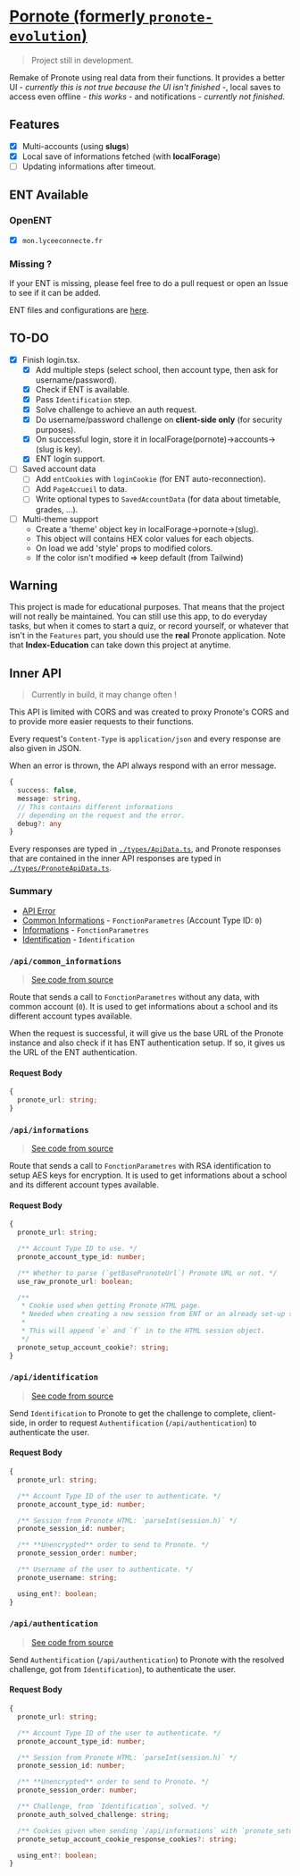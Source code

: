 # [Pornote (formerly `pronote-evolution`)](https://pornote.vercel.app)

> Project still in development.

Remake of Pronote using real data from their functions.
It provides a better UI - *currently this is not true because the UI isn't finished* -,
local saves to access even offline - *this works* - and notifications - *currently not finished*.

## Features

- [x] Multi-accounts (using **slugs**)
- [x] Local save of informations fetched (with **localForage**)
- [ ] Updating informations after timeout.

## ENT Available

### OpenENT
  - [x] `mon.lyceeconnecte.fr`

### Missing ?

If your ENT is missing, please feel free to do a pull request or open
an Issue to see if it can be added.

ENT files and configurations are [here](./utils/api/cas).

## TO-DO

- [x] Finish login.tsx.
  - [x] Add multiple steps (select school, then account type, then ask for username/password).
  - [x] Check if ENT is available.
  - [x] Pass `Identification` step.
  - [x] Solve challenge to achieve an auth request.
  - [x] Do username/password challenge on **client-side only** (for security purposes).
  - [x] On successful login, store it in localForage(pornote)->accounts->(slug is key).
  - [x] ENT login support.
- [ ] Saved account data
  - [ ] Add `entCookies` with `loginCookie` (for ENT auto-reconnection).
  - [ ] Add `PageAccueil` to data.
  - [ ] Write optional types to `SavedAccountData` (for data about timetable, grades, ...).
- [ ] Multi-theme support
  - Create a 'theme' object key in localForage->pornote->(slug).
  - This object will contains HEX color values for each objects.
  - On load we add 'style' props to modified colors.
  - If the color isn't modified => keep default (from Tailwind) 

## Warning

This project is made for educational purposes.
That means that the project will not really be
maintained. You can still use this app, to do
everyday tasks, but when it comes to start a quiz,
or record yourself, or whatever that isn't in the
`Features` part, you should use the **real** Pronote
application. Note that **Index-Education** can take down
this project at anytime.

## Inner API

> Currently in build, it may change often !

This API is limited with CORS and was created to proxy Pronote's CORS
and to provide more easier requests to their functions.

Every request's `Content-Type` is `application/json` and every response are also given in JSON.

When an error is thrown, the API always respond with an error message.
```typescript
{
  success: false,
  message: string,
  // This contains different informations
  // depending on the request and the error.
  debug?: any
}
```

Every responses are typed in [`./types/ApiData.ts`](./types/ApiData.ts), and Pronote responses that are contained in the inner API responses are typed in [`./types/PronoteApiData.ts`](./types/PronoteApiData.ts).

### Summary

- [API Error](#api-error)
- [Common Informations](#apicommon_informations) - `FonctionParametres` (Account Type ID: `0`)
- [Informations](#apiinformations) - `FonctionParametres`
- [Identification](#apiidentification) - `Identification`

### `/api/common_informations`

> [See code from source](./pages/api/common_informations.ts)

Route that sends a call to `FonctionParametres` without any data, with common account (`0`).
It is used to get informations about a school and its different account types available.

When the request is successful, it will give us the base URL of the Pronote instance and also check if it has ENT authentication setup. If so, it gives us the URL of the ENT authentication.

#### Request Body

```typescript
{
  pronote_url: string;
}
```

### `/api/informations`

> [See code from source](./pages/api/informations.ts)

Route that sends a call to `FonctionParametres` with RSA identification to setup AES keys for encryption.
It is used to get informations about a school and its different account types available.

#### Request Body

```typescript
{
  pronote_url: string;

  /** Account Type ID to use. */
  pronote_account_type_id: number;

  /** Whether to parse (`getBasePronoteUrl`) Pronote URL or not. */
  use_raw_pronote_url: boolean;

  /**
   * Cookie used when getting Pronote HTML page.
   * Needed when creating a new session from ENT or an already set-up session.
   *
   * This will append `e` and `f` in to the HTML session object.
   */
  pronote_setup_account_cookie?: string;
}
```

### `/api/identification`

> [See code from source](./pages/api/identification.ts)

Send `Identification` to Pronote to get the challenge to complete, client-side,
in order to request `Authentification` (`/api/authentication`) to authenticate the user.

#### Request Body

```typescript
{
  pronote_url: string;

  /** Account Type ID of the user to authenticate. */
  pronote_account_type_id: number;

  /** Session from Pronote HTML: `parseInt(session.h)` */
  pronote_session_id: number;

  /** **Unencrypted** order to send to Pronote. */
  pronote_session_order: number;

  /** Username of the user to authenticate. */
  pronote_username: string;

  using_ent?: boolean;
}
```

### `/api/authentication`

> [See code from source](./pages/api/authentication.ts)

Send `Authentification` (`/api/authentication`) to Pronote with the resolved challenge, got from `Identification`), to authenticate the user.

#### Request Body

```typescript
{
  pronote_url: string;

  /** Account Type ID of the user to authenticate. */
  pronote_account_type_id: number;

  /** Session from Pronote HTML: `parseInt(session.h)` */
  pronote_session_id: number;

  /** **Unencrypted** order to send to Pronote. */
  pronote_session_order: number;

  /** Challenge, from `Identification`, solved. */
  pronote_auth_solved_challenge: string;

  /** Cookies given when sending `/api/informations` with `pronote_setup_account_cookie`. */
  pronote_setup_account_cookie_response_cookies?: string;

  using_ent?: boolean;
}
```
